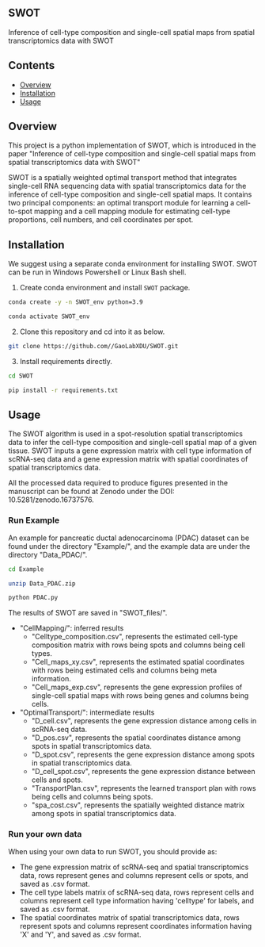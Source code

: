 ## SWOT
Inference of cell-type composition and single-cell spatial maps from spatial transcriptomics data with SWOT


## Contents

- [Overview](#overview)
- [Installation](#installation)
- [Usage](#usage)



## Overview
This project is a python implementation of SWOT, which is introduced in the paper "Inference of cell-type composition and single-cell spatial maps from spatial transcriptomics data with SWOT"

SWOT is a spatially weighted optimal transport method that integrates single-cell RNA sequencing data with spatial transcriptomics data for the inference of cell-type composition and single-cell spatial maps. It contains two principal components: an optimal transport module for learning a cell-to-spot mapping and a cell mapping module for estimating cell-type proportions, cell numbers, and cell coordinates per spot.


## Installation
We suggest using a separate conda environment for installing SWOT. SWOT can be run in Windows Powershell or Linux Bash shell.

1. Create conda environment and install `SWOT` package.

```bash
conda create -y -n SWOT_env python=3.9

conda activate SWOT_env
```

2. Clone this repository and cd into it as below.

```bash
git clone https://github.com//GaoLabXDU/SWOT.git
```

3. Install requirements directly.

```bash
cd SWOT

pip install -r requirements.txt
```



## Usage

The SWOT algorithm is used in a spot-resolution spatial transcriptomics data to infer the cell-type composition and single-cell spatial map of a given tissue. 
SWOT inputs a gene expression matrix with cell type information of scRNA-seq data and a gene expression matrix with spatial coordinates of spatial transcriptomics data. 

All the processed data required to produce figures presented in the manuscript can be found at Zenodo under the DOI: 10.5281/zenodo.16737576.

### Run Example
An example for pancreatic ductal adenocarcinoma (PDAC) dataset can be found under the directory "Example/", and the example data are under the directory "Data_PDAC/".

```bash
cd Example

unzip Data_PDAC.zip

python PDAC.py
```
The results of SWOT are saved in "SWOT_files/".
* "CellMapping/": inferred results
  * "Celltype_composition.csv", represents the estimated cell-type composition matrix with rows being spots and columns being cell types. 
  * "Cell_maps_xy.csv", represents the estimated spatial coordinates with rows being estimated cells and columns being meta information.
  * "Cell_maps_exp.csv", represents the gene expression profiles of single-cell spatial maps with rows being genes and columns being cells.
* "OptimalTransport/": intermediate results
  * "D_cell.csv", represents the gene expression distance among cells in scRNA-seq data. 
  * "D_pos.csv", represents the spatial coordinates distance among spots in spatial transcriptomics data.
  * "D_spot.csv", represents the gene expression distance among spots in spatial transcriptomics data.
  * "D_cell_spot.csv", represents the gene expression distance between cells and spots.
  * "TransportPlan.csv", represents the learned transport plan with rows being cells and columns being spots.
  * "spa_cost.csv", represents the spatially weighted distance matrix among spots in spatial transcriptomics data.

### Run your own data
When using your own data to run SWOT, you should provide as:
* The gene expression matrix of scRNA-seq and spatial transcriptomics data, rows represent genes and columns represent cells or spots, and saved as .csv format.
* The cell type labels matrix of scRNA-seq data, rows represent cells and columns represent cell type information having 'celltype' for labels, and saved as .csv format.
* The spatial coordinates matrix of spatial transcriptomics data, rows represent spots and columns represent coordinates information having 'X' and 'Y', and saved as .csv format.

